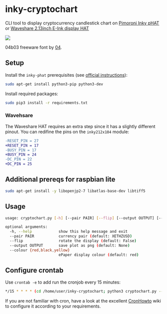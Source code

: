 # inky-cryptochart

CLI tool to display cryptocurrency candlestick chart on [Pimoroni Inky pHAT](https://shop.pimoroni.com/products/inky-phat) or [Waveshare 2.13inch E-Ink display HAT](https://www.waveshare.com/2.13inch-e-paper-hat-b.htm)

![](https://github.com/DurandA/inky-cryptochart/wiki/images/inky-cryptochart.jpg)

04b03 freeware font by [04](http://www.04.jp.org/).

## Setup

Install the `inky-phat` prerequisites (see [official instructions](https://github.com/pimoroni/inky-phat#installing)):

```bash
sudo apt-get install python3-pip python3-dev
```

Install required packages:

```bash
sudo pip3 install -r requirements.txt
```

### Wavehsare

The Waveshare HAT requires an extra step since it has a slightly different pinout. You can redifine the pins on the `inky212x104` module:

```diff
-RESET_PIN = 27
+RESET_PIN = 17
-BUSY_PIN = 17
+BUSY_PIN = 24
-DC_PIN = 22
+DC_PIN = 25
```

## Additional prereqs for raspbian lite

```bash
sudo apt-get install -y libopenjp2-7 libatlas-base-dev libtiff5
```

## Usage

```bash
usage: cryptochart.py [-h] [--pair PAIR] [--flip] [--output OUTPUT] [--colour {red,black,yellow}]

optional arguments:
  -h, --help            show this help message and exit
  --pair PAIR           currency pair (default: XETHZUSD)
  --flip                rotate the display (default: False)
  --output OUTPUT       save plot as png (default: None)
  --colour {red,black,yellow}
                        ePaper display colour (default: red)
```

## Configure crontab

Use `crontab -e` to add run the cronjob every 15 minutes:

```bash
*/15 * * * * (cd /home/user/inky-cryptochart; python3 cryptochart.py --pair XETHZUSD --flip)
```

If you are not familiar with cron, have a look at the excellent [CronHowto](https://help.ubuntu.com/community/CronHowto) wiki to configure it according to your requirements.

